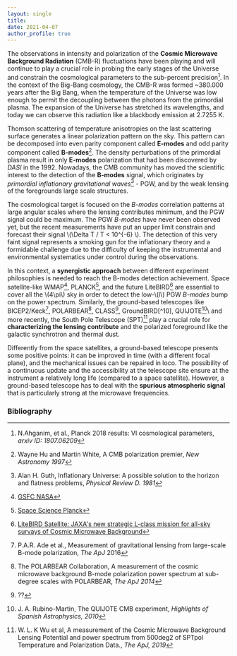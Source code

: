 ```yaml
---
layout: single
title:
date: 2021-04-07
author_profile: true
---
```

<script type="text/javascript"
        src="https://cdnjs.cloudflare.com/ajax/libs/mathjax/2.7.0/MathJax.js?config=TeX-AMS_CHTML"></script>

The observations in intensity and polarization of the **Cosmic Microwave Background Radiation** (CMB-R) fluctuations have been playing and will continue to play a crucial role in probing the early stages of the Universe and constrain the cosmological parameters to the sub-percent precision[^1]. In the context of the Big-Bang cosmology, the CMB-R was formed ~380.000 years after the Big Bang, when the temperature of the Universe was low enough to permit the decoupling between the photons from the primordial plasma. The expansion of the Universe has stretched its wavelengths, and today we can observe this radiation like a blackbody emission at 2.7255 K.

Thomson scattering of temperature anisotropies on the last scattering surface generates a linear polarization pattern on the sky. This pattern can be decomposed into even parity component called **E-modes** and odd parity component called **B-modes**[^2]. The density perturbations of the primordial plasma result in only **E-modes** polarization that had been discovered by *DASI* in the 1992. Nowadays, the CMB community has moved the scientific interest to the detection of the **B-modes** signal, which originates by *primordial inflationary gravitational waves*[^3] - PGW, and by the weak lensing of the foregrounds large scale structures.

The cosmological target is focused on the *B-modes* correlation patterns at large angular scales where the lensing contributes minimum, and the PGW signal could be maximum. The PGW *B-modes* have never been observed yet, but the recent measurements have put an upper limit constrain and forecast their signal \\(\Delta T / T < 10^{-6} \\). The detection of this very faint signal represents a smoking gun for the inflationary theory and a formidable challenge due to the difficulty of keeping the instrumental and environmental systematics under control during the observations.

In this context, a **synergistic approach** between different experiment philosophies is needed to reach the B-modes detection achievement. Space satellite-like WMAP[^4], PLANCK[^5], and the future LiteBIRD[^6] are essential to cover all the \\(4\pi\\) sky in order to detect the low-\\(l\\) PGW *B-modes* bump on the power spectrum. Similarly, the ground-based telescopes like BICEP2/Keck[^7], POLARBEAR[^8], CLASS[^9], GroundBIRD[^10], QUIJOTE[^11]\ and more recently, the South Pole Telescope (SPT)[^12] play a crucial role for **characterizing the lensing contribute** and the polarized foreground like the galactic synchrotron and thermal dust.

Differently from the space satellites, a ground-based telescope presents some positive points: it can be improved in time (with a different focal plane), and the mechanical issues can be repaired in loco. The possibility of a continuous update and the accessibility at the telescope site ensure at the instrument a relatively long life (compared to a space satellite). However, a ground-based telescope has to deal with the **spurious atmospheric signal** that is particularly strong at the microwave frequencies.


### Bibliography
[^1]: N.Ahganim, et al., Planck 2018 results: VI cosmological parameters, *arxiv ID: 1807.06209*
[^2]: Wayne Hu and Martin White, A CMB polarization premier, *New Astronomy 1997*
[^3]: Alan H. Guth, Inflationary Universe: A possible solution to the horizon and flatness problems, *Physical Review D. 1981*
[^4]: [GSFC NASA](http://map.gsfc.nasa.gov/)
[^5]: [Space Science Planck](http://www.esa.int/Science_Exploration/Space_Science/Planck)
[^6]: [LiteBIRD Satellite: JAXA's new strategic L-class mission for all-sky survays of Cosmic Microwave Background](https://www.spiedigitallibrary.org/conference-proceedings-of-spie/11443/114432F/LiteBIRD-satellite--JAXAs-new-strategic-L-class-mission-for/10.1117/12.2563050.short?SSO=1)
[^7]: P.A.R. Ade et al., Measurement of gravitational lensing from large-scale B-mode polarization, *The ApJ* 2016
[^8]: The POLARBEAR Collaboration, A measurement of the cosmic microwave background B-mode polarization power spectrum at sub-degree scales with POLARBEAR, *The ApJ 2014*
[^9]: ??
[^11]: J. A. Rubino-Martin, The QUIJOTE CMB experiment, *Highlights of Spanish Astrophysics, 2010*
[^12]: W. L. K Wu et al, A measurement of the Cosmic Microwave Background Lensing Potential and power spectrum from 500deg2 of SPTpol Temperature and Polarization Data., *The ApJ, 2019*
